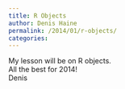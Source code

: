 ```yaml
---
title: R Objects
author: Denis Haine
permalink: /2014/01/r-objects/
categories:
---
```

My lesson will be on R objects.  
All the best for 2014!  
Denis
